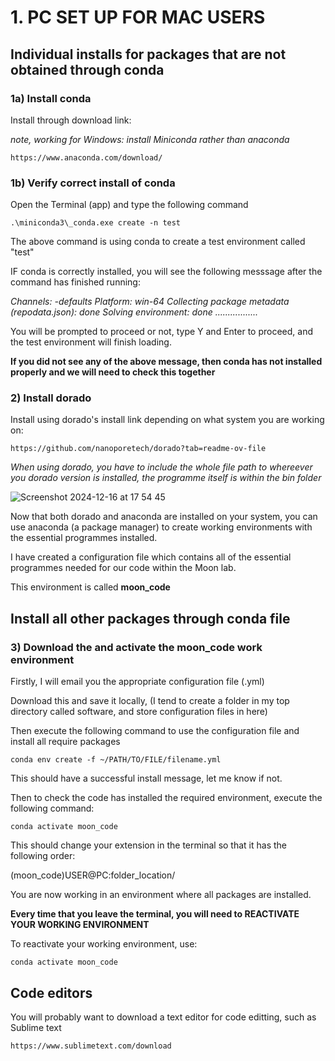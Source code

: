 
# 1. PC SET UP FOR MAC USERS

## Individual installs for packages that are not obtained through conda

### 1a) Install conda 

Install through download link:

*note, working for Windows: install Miniconda rather than anaconda*

```
https://www.anaconda.com/download/
```

### 1b) Verify correct install of conda

Open the Terminal (app) and type the following command 

```
.\miniconda3\_conda.exe create -n test
```

The above command is using conda to create a test environment called "test"

IF conda is correctly installed, you will see the following messsage after the command has finished running:

*Channels:
-defaults
Platform: win-64
Collecting package metadata (repodata.json): done
Solving environment: done
.................*

You will be prompted to proceed or not, type Y and Enter to proceed, and the test environment will finish loading.

**If you did not see any of the above message, then conda has not installed properly and we will need to check this together**

### 2) Install dorado

Install using dorado's install link depending on what system you are working on:

```
https://github.com/nanoporetech/dorado?tab=readme-ov-file
```

*When using dorado, you have to include the whole file path to whereever you dorado version is installed, the programme itself is within the bin folder*

![Screenshot 2024-12-16 at 17 54 45](https://github.com/user-attachments/assets/a5f6f51a-c42f-419c-9ef0-c2b5870004ae)

Now that both dorado and anaconda are installed on your system, you can use anaconda (a package manager) to create working environments with the essential programmes installed.

I have created a configuration file which contains all of the essential programmes needed for our code within the Moon lab.

This environment is called **moon_code**

## Install all other packages through conda file

### 3) Download the and activate the moon_code work environment

Firstly, I will email you the appropriate configuration file (.yml)

Download this and save it locally, (I tend to create a folder in my top directory called software, and store configuration files in here)

Then execute the following command to use the configuration file and install all require packages 

```
conda env create -f ~/PATH/TO/FILE/filename.yml
```

This should have a successful install message, let me know if not.

Then to check the code has installed the required environment, execute the following command:

```
conda activate moon_code
```

This should change your extension in the terminal so that it has the following order:

(moon_code)USER@PC:folder_location/

You are now working in an environment where all packages are installed.

**Every time that you leave the terminal, you will need to REACTIVATE YOUR WORKING ENVIRONMENT**

To reactivate your working environment, use:

```
conda activate moon_code
```


## Code editors

You will probably want to download a text editor for code editting, such as Sublime text

```
https://www.sublimetext.com/download
```
